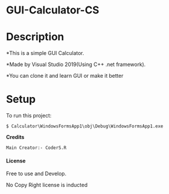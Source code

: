 # GUI-Calculator-CS

<h1>Description</h1>
<p>*This is a simple GUI Calculator.</p>
<p>*Made by Visual Studio 2019(Using C++ .net framework).</p>
<p>*You can clone it and learn GUI or make it better</p>

# Setup
To run this project:
```
$ Calculator\WindowsFormsApp1\obj\Debug\WindowsFormsApp1.exe

```

<strong>Credits</strong>
```
Main Creator:- CoderS.R

```
<h4>License</h4>
<p>Free to use and Develop.</p>
<p>No Copy Right license is inducted</p>
